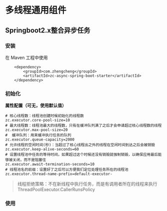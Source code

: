 # 多线程通用组件

## Springboot2.x整合异步任务

### **安装**

在 Maven 工程中使用

```
    <dependency>
        <groupId>com.zhengcheng</groupId>
        <artifactId>zc-async-spring-boot-starter</artifactId>
    </dependency>
```

### 初始化

**属性配置（可无，使用默认值）**

```
# 核心线程数：线程池创建时候初始化的线程数
zc.executor.core-pool-size=10
# 最大线程数：线程池最大的线程数，只有在缓冲队列满了之后才会申请超过核心线程数的线程
zc.executor.max-pool-size=20
#  缓冲队列：用来缓冲执行任务的队列
zc.executor.queue-capacity=2000
# 允许线程的空闲时间(秒)：当超过了核心线程出之外的线程在空闲时间到达之后会被销毁
zc.executor.keep-alive-seconds=60
# 设置线程池中任务的等待时间，如果超过这个时候还没有销毁就强制销毁，以确保应用最后能够被关闭，而不是阻塞住
zc.executor.await-termination-seconds=10
# 线程池名的前缀：设置好了之后可以方便我们定位处理任务所在的线程池
zc.executor.thread-name-prefix=default-executor-
```
> 线程拒绝策略：不在新线程中执行任务，而是有调用者所在的线程来执行 ThreadPoolExecutor.CallerRunsPolicy

### 使用
